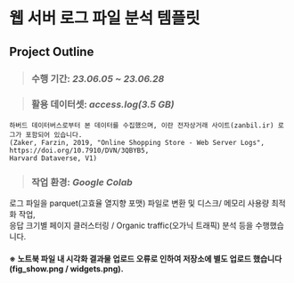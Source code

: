 # **웹 서버 로그 파일 분석 템플릿**

## Project Outline


> ### 수행 기간: *23.06.05 ~ 23.06.28*

> ### 활용 데이터셋: *access.log(3.5 GB)*
    하버드 데이터버스로부터 본 데이터를 수집했으며, 이란 전자상거래 사이트(zanbil.ir) 로그가 포함되어 있습니다.
    (Zaker, Farzin, 2019, "Online Shopping Store - Web Server Logs", https://doi.org/10.7910/DVN/3QBYB5,
    Harvard Dataverse, V1)

> ### 작업 환경: *Google Colab*

로그 파일을 parquet(고효율 열지향 포맷) 파일로 변환 및 디스크/ 메모리 사용량 최적화 작업,  
응답 크기별 페이지 클러스터링 / Organic traffic(오가닉 트래픽) 분석 등을 수행했습니다.

#### **※ 노트북 파일 내 시각화 결과물 업로드 오류로 인하여 저장소에 별도 업로드 했습니다(fig_show.png / widgets.png).**
